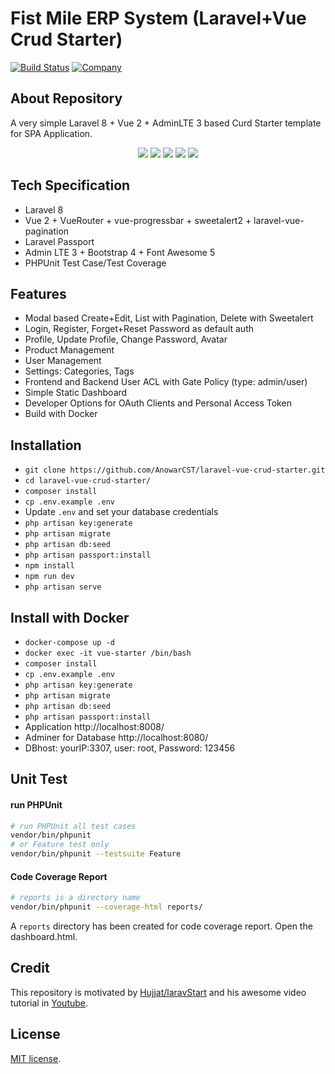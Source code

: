 # Fist Mile ERP System (Laravel+Vue Crud Starter)

[![Build Status](https://dev.azure.com/anowarhossain/laravel-vue-crud-starter/_apis/build/status/AnowarCST.laravel-vue-crud-starter?branchName=master)](https://dev.azure.com/anowarhossain/laravel-vue-crud-starter/_build/latest?definitionId=6&branchName=master)
[![Company](https://sv1.picz.in.th/images/2021/02/11/o138qN.png)](https://sv1.picz.in.th/images/2021/02/11/o138qN.png)

## About Repository

A very simple Laravel 8 + Vue 2 + AdminLTE 3 based Curd Starter template for SPA Application.

<p align="center">
<img src="https://imgur.com/iziSh2w.jpg">
<img src="https://imgur.com/aimNt19.jpg">
<img src="https://imgur.com/2D5onIP.jpg">
<img src="https://imgur.com/VZRQkrn.jpg">
<img src="https://imgur.com/Kd70r5P.jpg">
</p>

## Tech Specification

-   Laravel 8
-   Vue 2 + VueRouter + vue-progressbar + sweetalert2 + laravel-vue-pagination
-   Laravel Passport
-   Admin LTE 3 + Bootstrap 4 + Font Awesome 5
-   PHPUnit Test Case/Test Coverage

## Features

-   Modal based Create+Edit, List with Pagination, Delete with Sweetalert
-   Login, Register, Forget+Reset Password as default auth
-   Profile, Update Profile, Change Password, Avatar
-   Product Management
-   User Management
-   Settings: Categories, Tags
-   Frontend and Backend User ACL with Gate Policy (type: admin/user)
-   Simple Static Dashboard
-   Developer Options for OAuth Clients and Personal Access Token
-   Build with Docker

## Installation

-   `git clone https://github.com/AnowarCST/laravel-vue-crud-starter.git`
-   `cd laravel-vue-crud-starter/`
-   `composer install`
-   `cp .env.example .env`
-   Update `.env` and set your database credentials
-   `php artisan key:generate`
-   `php artisan migrate`
-   `php artisan db:seed`
-   `php artisan passport:install`
-   `npm install`
-   `npm run dev`
-   `php artisan serve`

## Install with Docker

-   `docker-compose up -d`
-   `docker exec -it vue-starter /bin/bash`
-   `composer install`
-   `cp .env.example .env`
-   `php artisan key:generate`
-   `php artisan migrate`
-   `php artisan db:seed`
-   `php artisan passport:install`
-   Application http://localhost:8008/
-   Adminer for Database http://localhost:8080/
-   DBhost: yourIP:3307, user: root, Password: 123456

## Unit Test

#### run PHPUnit

```bash
# run PHPUnit all test cases
vendor/bin/phpunit
# or Feature test only
vendor/bin/phpunit --testsuite Feature
```

#### Code Coverage Report

```bash
# reports is a directory name
vendor/bin/phpunit --coverage-html reports/
```

A `reports` directory has been created for code coverage report. Open the dashboard.html.

## Credit

This repository is motivated by [Hujjat/laravStart](https://github.com/Hujjat/laravStart) and his awesome video tutorial in [Youtube](https://www.youtube.com/playlist?list=PLB4AdipoHpxaHDLIaMdtro1eXnQtl_UvE).

## License

[MIT license](https://opensource.org/licenses/MIT).
